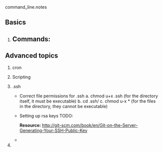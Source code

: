 command_line.notes

## Basics

1.  Commands:
	-



## Advanced topics

1.  cron


2.  Scripting


3.  .ssh
	-  Correct file permissions for .ssh
		a.  chmod u+x .ssh (for the directory itself, it must be executable)
		b.  cd .ssh/
		c.  chmod u-x * (for the files in the directory, they cannot be executable)

	-  Setting up rsa keys  TODO:


		**Resource:**  http://git-scm.com/book/en/Git-on-the-Server-Generating-Your-SSH-Public-Key

	-  
4.  